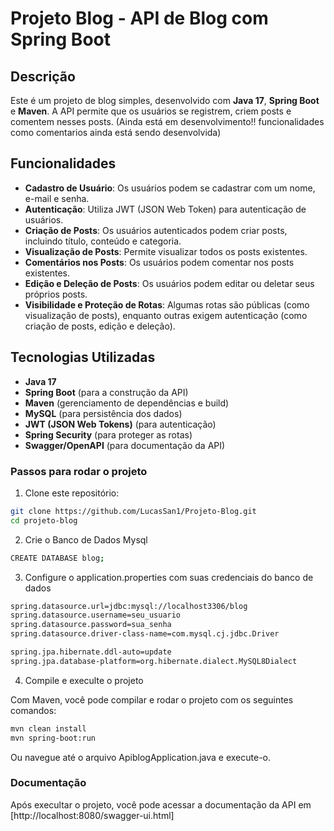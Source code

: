 # Projeto Blog - API de Blog com Spring Boot

## Descrição

Este é um projeto de blog simples, desenvolvido com **Java 17**, **Spring Boot** e **Maven**. A API permite que os usuários se registrem, criem posts e comentem nesses posts. (Ainda está em desenvolvimento!! funcionalidades como comentarios ainda está sendo desenvolvida)

## Funcionalidades

- **Cadastro de Usuário**: Os usuários podem se cadastrar com um nome, e-mail e senha.
- **Autenticação**: Utiliza JWT (JSON Web Token) para autenticação de usuários.
- **Criação de Posts**: Os usuários autenticados podem criar posts, incluindo título, conteúdo e categoria.
- **Visualização de Posts**: Permite visualizar todos os posts existentes.
- **Comentários nos Posts**: Os usuários podem comentar nos posts existentes.
- **Edição e Deleção de Posts**: Os usuários podem editar ou deletar seus próprios posts.
- **Visibilidade e Proteção de Rotas**: Algumas rotas são públicas (como visualização de posts), enquanto outras exigem autenticação (como criação de posts, edição e deleção).
  
## Tecnologias Utilizadas

- **Java 17**
- **Spring Boot** (para a construção da API)
- **Maven** (gerenciamento de dependências e build)
- **MySQL** (para persistência dos dados)
- **JWT (JSON Web Tokens)** (para autenticação)
- **Spring Security** (para proteger as rotas)
- **Swagger/OpenAPI** (para documentação da API)

### Passos para rodar o projeto

1. Clone este repositório:

```bash
git clone https://github.com/LucasSan1/Projeto-Blog.git
cd projeto-blog
```

2. Crie o Banco de Dados Mysql

```bash
CREATE DATABASE blog;
```
3. Configure o application.properties com suas credenciais do banco de dados
```bash
spring.datasource.url=jdbc:mysql://localhost3306/blog
spring.datasource.username=seu_usuario
spring.datasource.password=sua_senha
spring.datasource.driver-class-name=com.mysql.cj.jdbc.Driver

spring.jpa.hibernate.ddl-auto=update
spring.jpa.database-platform=org.hibernate.dialect.MySQL8Dialect
```

4. Compile e execulte o projeto

Com Maven, você pode compilar e rodar o projeto com os seguintes comandos:

```bash
mvn clean install
mvn spring-boot:run
```

Ou navegue até o arquivo ApiblogApplication.java e execute-o.

### Documentação

Após execultar o projeto, você pode acessar a documentação da API em [http://localhost:8080/swagger-ui.html]